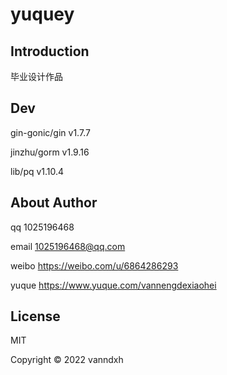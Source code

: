 # yuquey

## Introduction

毕业设计作品

## Dev

gin-gonic/gin v1.7.7

jinzhu/gorm v1.9.16

lib/pq v1.10.4

## About Author

qq 1025196468

email 1025196468@qq.com

weibo https://weibo.com/u/6864286293

yuque https://www.yuque.com/vannengdexiaohei

## License

MIT

Copyright © 2022 vanndxh